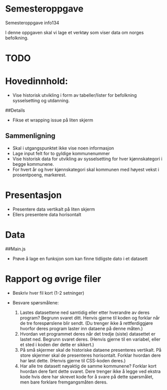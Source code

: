 # Semesteroppgave
Semesteroppgave info134

I denne oppgaven skal vi lage et verktøy som viser data om norges befolkning. 

# TODO

# Hovedinnhold: 
- Vise historisk utvikling i form av tabeller/lister for befolkning sysselsetting og utdanning.

##Details

- Fikse et wrapping issue på liten skjerm

## Sammenligning
- Skal i utgangspunktet ikke vise noen informasjon
- Lage input felt for to gyldige kommunenummer
- Vise historisk data for utvikling av sysselsetting for hver kjønnskategori i begge kommunene. 
- For hvert år og hver kjønnskategori skal kommunen med høyest vekst i prosentpoeng, markerest. 

# Presentasjon
- Presentere data vertikalt på liten skjerm
- Ellers presentere data horisontalt

# Data

##Main.js

- Prøve å lage en funksjon som kan finne tidligste dato i et datasett


# Rapport og øvrige filer
- Beskriv hver fil kort (1-2 setninger)
- Besvare spørsmålene:

    1. Lastes datasettene ned samtidig eller etter hverandre av deres program? Begrunn svaret ditt. Henvis
    gjerne til koden og forklar når de tre forespørslene blir sendt. (Du trenger ikke å rettferdiggjøre hvorfor
    deres program laster inn dataene på denne måten.)
    2. Hvordan vet programmet deres når det tredje (siste) datasettet er lastet ned. Begrunn svaret deres. (Henvis
    gjerne til en variabel, eller et sted i koden der dette er sikkert.)
    3. På små skjermer skal de historiske dataene presenteres vertikalt. På store skjermer skal de presenteres
    horisontalt. Forklar hvordan dere har løst dette. (Henvis gjerne til CSS-koden deres.)
    4. Har alle tre datasett nøyaktig de samme kommunene? Forklar kort hvordan dere fant dette svaret. Dere
    trenger ikke å legge ved ekstra kode hvis dere har skrevet kode for å svare på dette spørsmålet, men bare
    forklare fremgangsmåten deres.


